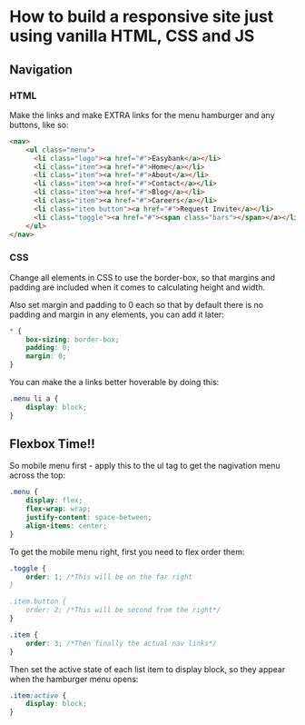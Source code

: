 # How to build a responsive site just using vanilla HTML, CSS and JS 

## Navigation

### HTML

Make the links and make EXTRA links for the menu hamburger and any buttons, like so:

```HTML 
<nav>
    <ul class="menu">
      <li class="logo"><a href="#">Easybank</a></li>
      <li class="item"><a href="#">Home</a></li>
      <li class="item"><a href="#">About</a></li>
      <li class="item"><a href="#">Contact</a></li>
      <li class="item"><a href="#">Blog</a></li>
      <li class="item"><a href="#">Careers</a></li>
      <li class="item button"><a href="#">Request Invite</a></li>
      <li class="toggle"><a href="#"><span class="bars"></span></a></li>
    </ul>
</nav>
```
### CSS
Change all elements in CSS to use the border-box, so that margins and padding are included when it comes to calculating height and width.

Also set margin and padding to 0 each so that by default there is no padding and margin in any elements, you can add it later:

```CSS
* {
    box-sizing: border-box;
    padding: 0;
    margin: 0;
}
```

You can make the a links better hoverable by doing this:

```CSS
.menu li a {
    display: block;
}
```

## Flexbox Time!!

So mobile menu first - apply this to the ul tag to get the nagivation menu across the top:

```CSS
.menu {
    display: flex;
    flex-wrap: wrap;
    justify-content: space-between;
    align-items: center;
}
```

To get the mobile menu right, first you need to flex order them:

```CSS
.toggle {
    order: 1; /*This will be on the far right
}

.item.button {
    order: 2; /*This will be second from the right*/
}

.item {
    order: 3; /*Then finally the actual nav links*/
}
```

Then set the active state of each list item to display block, so they appear when the hamburger menu opens:

```CSS
.item:active {
    display: block;
}
```